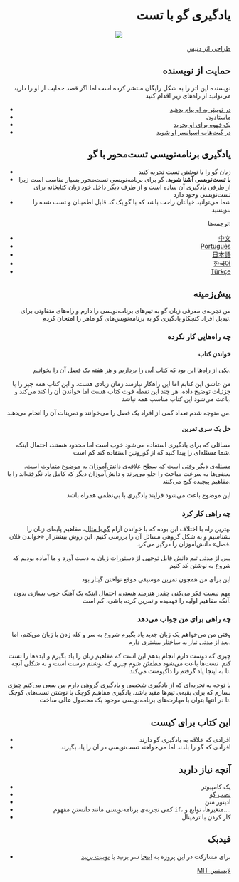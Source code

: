 <div align="right">


# یادگیری گو با تست

<div style="text-align: center">
  <img src="red-green-blue-gophers-smaller.png" />
</div>

[طراحی اثر دنیس](https://twitter.com/deniseyu21)

## حمایت از نویسنده

نویسنده‌ این اثر را به شکل رایگان منتشر کرده است اما اگر قصد حمایت از او را دارید می‌توانید از راه‌های زیر اقدام کنید

- [در توییتر به او پیام بدهید](https://twitter.com/quii)
- <a rel="me" href="https://mastodon.cloud/@quii">ماستادون</a>
- [یک قهوه برای او بخرید](https://www.buymeacoffee.com/quii)
- [در گیت‌هاب اسپانسر او شوید](https://github.com/sponsors/quii)

## یادگیری برنامه‌نویسی تست‌محور با گو

* زبان گو را با نوشتن تست تجربه کنید
* **با تست‌نویسی آشنا شوید**. گو برای برنامه‌نویسی تست‌محور بسیار مناسب است زیرا از طرفی یادگیری آن ساده است و از طرف دیگر داخل خود زبان کتابخانه برای تست‌نویسی وجود دارد
* شما می‌توانید خیالتان راحت باشد که با گو یک کد قابل اطمینان و تست شده را بنویسید

ترجمه‌ها:

- [中文](https://studygolang.gitbook.io/learn-go-with-tests)
- [Português](https://larien.gitbook.io/aprenda-go-com-testes/)
- [日本語](https://andmorefine.gitbook.io/learn-go-with-tests/)
- [한국어](https://miryang.gitbook.io/learn-go-with-tests/)
- [Türkçe](https://halilkocaoz.gitbook.io/go-programlama-dilini-ogren/)

## پیش‌زمینه

من تجربه‌ی معرفی زیان گو به تیم‌های برنامه‌نویسی را دارم و راه‌های متفاوتی برای تبدیل افراد کنجکاو یادگیری گو به برنامه‌نویس‌های گو ماهر را امتحان کردم.


### چه راه‌هایی کار نکرده

#### خواندن کتاب

یکی از راه‌ها این بود که  [کتاب آبی](https://www.amazon.co.uk/Programming-Language-Addison-Wesley-Professional-Computing/dp/0134190440) را برداریم و هز هفته یک فصل آن را بخوانیم.

من عاشق این کتابم اما این راهکار نیازمند زمان زیادی هست. و این کتاب همه چیز را با جزئیات توضیح داده، هر چند این نقطه قوت کتاب هست اما خواندن أن را کند می‌کند و باعث می‌شود این کتاب مناسب همه نباشد.

من متوجه شدم تعداد کمی از افراد یک فصل را می‌خوانند و تمرینات آن را انجام می‌دهند.

#### حل یک سری تمرین

مسائلی که برای یادگیری استفاده می‌شود خوب است اما محدود هستند، احتمال اینکه شما مسئله‌ای را پیدا کنید که از گوروتین استفاده کند کم است.

مسئله‌ی دیگر وقتی است که سطح علاقه‌ی دانش‌آموزان به موضوع متفاوت است. بعضی‌ها به سرعت مباحث را جلو می‌برند و دانش‌آموزان دیگر که کامل یاد نگرفته‌اند را با مفاهیم پیچیده گیچ می‌کنند.

این موضوع باعث می‌شود فرایند یادگیری با بی‌نظمی همراه باشد

### چه راهی کار کرد

 بهترین راه با اختلاف این بوده که با خواندن آرام [گو با مثال](https://gobyexample.com/)، مفاهیم پایه‌ای زبان را بشناسیم و به شکل گروهی مسائل آن را بررسی کنیم. این روش بیشتر از «خواندن فلان فصل» دانش‌آموزان را درگیر می‌کرد.

پس از مدتی تیم دانش قابل توجهی از دستورات زبان به دست آورد و ما آماده بودیم که شروع به نوشتن کد کنیم

این برای من همچون تمرین موسیقی موقع نواختن گیتار بود

مهم نیست فکر می‌کنی چقدر هنرمند هستی، احتمال اینکه یک آهنگ خوب بسازی بدون آنکه مفاهیم اولیه را فهمیده و تمرین کرده باشی، کم است.


### چه راهی برای من جواب می‌دهد

وقتی من می‌خواهم یک زبان جدید یاد بگیرم شروع به سر و کله زدن با زبان می‌کنم، اما بعد از مدتی نیاز به ساختار بیشتری دارم.

چیزی که دوست دارم انجام بدهم این است که مفاهیم زبان را یاد بگیرم و ایده‌ها را تست کنم. تست‌ها باعث می‌شود مطمئن شوم چیزی که نوشتم درست است و به شکلی آنچه تا به اینجا یاد گرفتم را داکیومنت می‌کند.

با توجه به تجربه‌ای که از یادگیری شخصی و یادگیری گروهی دارم من سعی می‌کنم چیزی بسازم که برای بقیه‌ی تیم‌ها مفید باشد. یادگیری مفاهیم کوچک با نوشتن تست‌های کوچک تا در انتها بتوان با مهارت‌های برنامه‌نویسی موجود یک محصول عالی ساخت.


## این کتاب برای کیست

* افرادی که علاقه به یادگیری گو دارند
* افرادی که گو را بلدند اما می‌خواهند تست‌نویسی در آن را یاد بگیرند

## آنچه نیاز دارید

* یک کامپیوتر
* [نصب گو](https://golang.org/)
* ادیتور متن
* کمی تجربه‌ی برنامه‌نویسی مانند دانستن مفهوم `if`، متغیرها، توابع و....
* کار کردن با ترمینال

## فیدبک

* برای مشارکت در این پروژه به [اینجا](https://github.com/quii/learn-go-with-tests) سر بزنید یا [توییت بزنید](https://twitter.com/quii)

[MIT لایسنس](https://github.com/quii/learn-go-with-tests/blob/main/LICENSE.md)

</div>